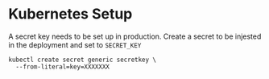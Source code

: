# Kubernetes Setup

A secret key needs to be set up in production. Create a secret to be injested in the deployment and set to `SECRET_KEY`

```
kubectl create secret generic secretkey \
  --from-literal=key=XXXXXXX
```